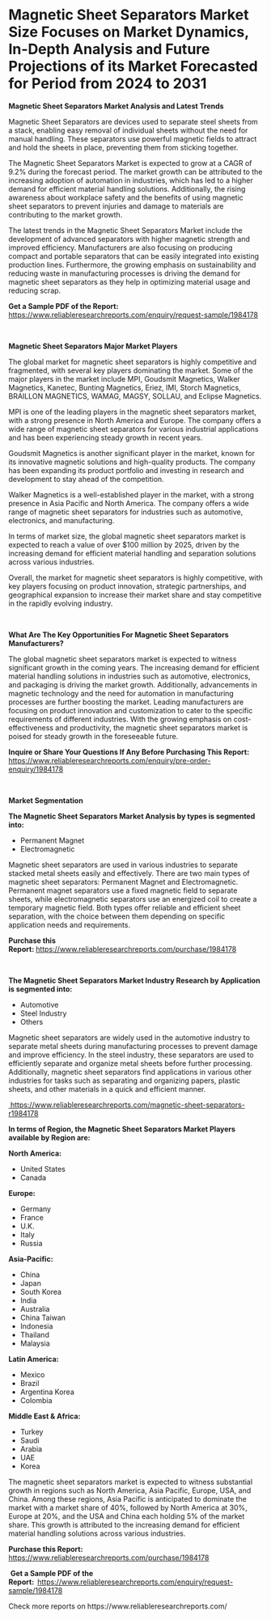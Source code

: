 <p><h1>Magnetic Sheet Separators Market Size Focuses on Market Dynamics, In-Depth Analysis and Future Projections of its Market Forecasted for Period from 2024 to 2031</h1></p><p><strong>Magnetic Sheet Separators Market Analysis and Latest Trends</strong></p>
<p><p>Magnetic Sheet Separators are devices used to separate steel sheets from a stack, enabling easy removal of individual sheets without the need for manual handling. These separators use powerful magnetic fields to attract and hold the sheets in place, preventing them from sticking together.</p><p>The Magnetic Sheet Separators Market is expected to grow at a CAGR of 9.2% during the forecast period. The market growth can be attributed to the increasing adoption of automation in industries, which has led to a higher demand for efficient material handling solutions. Additionally, the rising awareness about workplace safety and the benefits of using magnetic sheet separators to prevent injuries and damage to materials are contributing to the market growth.</p><p>The latest trends in the Magnetic Sheet Separators Market include the development of advanced separators with higher magnetic strength and improved efficiency. Manufacturers are also focusing on producing compact and portable separators that can be easily integrated into existing production lines. Furthermore, the growing emphasis on sustainability and reducing waste in manufacturing processes is driving the demand for magnetic sheet separators as they help in optimizing material usage and reducing scrap.</p></p>
<p><strong>Get a Sample PDF of the Report:&nbsp;</strong> <a href="https://www.reliableresearchreports.com/enquiry/request-sample/1984178">https://www.reliableresearchreports.com/enquiry/request-sample/1984178</a></p>
<p>&nbsp;</p>
<p><strong>Magnetic Sheet Separators Major Market Players</strong></p>
<p><p>The global market for magnetic sheet separators is highly competitive and fragmented, with several key players dominating the market. Some of the major players in the market include MPI, Goudsmit Magnetics, Walker Magnetics, Kanetec, Bunting Magnetics, Eriez, IMI, Storch Magnetics, BRAILLON MAGNETICS, WAMAG, MAGSY, SOLLAU, and Eclipse Magnetics.</p><p>MPI is one of the leading players in the magnetic sheet separators market, with a strong presence in North America and Europe. The company offers a wide range of magnetic sheet separators for various industrial applications and has been experiencing steady growth in recent years.</p><p>Goudsmit Magnetics is another significant player in the market, known for its innovative magnetic solutions and high-quality products. The company has been expanding its product portfolio and investing in research and development to stay ahead of the competition.</p><p>Walker Magnetics is a well-established player in the market, with a strong presence in Asia Pacific and North America. The company offers a wide range of magnetic sheet separators for industries such as automotive, electronics, and manufacturing.</p><p>In terms of market size, the global magnetic sheet separators market is expected to reach a value of over $100 million by 2025, driven by the increasing demand for efficient material handling and separation solutions across various industries.</p><p>Overall, the market for magnetic sheet separators is highly competitive, with key players focusing on product innovation, strategic partnerships, and geographical expansion to increase their market share and stay competitive in the rapidly evolving industry.</p></p>
<p>&nbsp;</p>
<p><strong>What Are The Key Opportunities For Magnetic Sheet Separators Manufacturers?</strong></p>
<p><p>The global magnetic sheet separators market is expected to witness significant growth in the coming years. The increasing demand for efficient material handling solutions in industries such as automotive, electronics, and packaging is driving the market growth. Additionally, advancements in magnetic technology and the need for automation in manufacturing processes are further boosting the market. Leading manufacturers are focusing on product innovation and customization to cater to the specific requirements of different industries. With the growing emphasis on cost-effectiveness and productivity, the magnetic sheet separators market is poised for steady growth in the foreseeable future.</p></p>
<p><strong>Inquire or Share Your Questions If Any Before Purchasing This Report:</strong> <a href="https://www.reliableresearchreports.com/enquiry/pre-order-enquiry/1984178">https://www.reliableresearchreports.com/enquiry/pre-order-enquiry/1984178</a></p>
<p>&nbsp;</p>
<p><strong>Market Segmentation</strong></p>
<p><strong>The Magnetic Sheet Separators Market Analysis by types is segmented into:</strong></p>
<p><ul><li>Permanent Magnet</li><li>Electromagnetic</li></ul></p>
<p><p>Magnetic sheet separators are used in various industries to separate stacked metal sheets easily and effectively. There are two main types of magnetic sheet separators: Permanent Magnet and Electromagnetic. Permanent magnet separators use a fixed magnetic field to separate sheets, while electromagnetic separators use an energized coil to create a temporary magnetic field. Both types offer reliable and efficient sheet separation, with the choice between them depending on specific application needs and requirements.</p></p>
<p><strong>Purchase this Report:&nbsp;</strong><a href="https://www.reliableresearchreports.com/purchase/1984178">https://www.reliableresearchreports.com/purchase/1984178</a></p>
<p>&nbsp;</p>
<p><strong>The Magnetic Sheet Separators Market Industry Research by Application is segmented into:</strong></p>
<p><ul><li>Automotive</li><li>Steel Industry</li><li>Others</li></ul></p>
<p><p>Magnetic sheet separators are widely used in the automotive industry to separate metal sheets during manufacturing processes to prevent damage and improve efficiency. In the steel industry, these separators are used to efficiently separate and organize metal sheets before further processing. Additionally, magnetic sheet separators find applications in various other industries for tasks such as separating and organizing papers, plastic sheets, and other materials in a quick and efficient manner.</p></p>
<p><a href="https://www.reliableresearchreports.com/magnetic-sheet-separators-r1984178">&nbsp;https://www.reliableresearchreports.com/magnetic-sheet-separators-r1984178</a></p>
<p><strong>In terms of Region, the Magnetic Sheet Separators Market Players available by Region are:</strong></p>
<p>
    <p> <strong> North America: </strong>
        <ul>
            <li>United States</li>
            <li>Canada</li>
        </ul>
        </p> 
    <p> <strong> Europe: </strong>
        <ul>
            <li>Germany</li>
            <li>France</li>
            <li>U.K.</li>
            <li>Italy</li>
            <li>Russia</li>
        </ul>
        </p> 
    <p> <strong> Asia-Pacific: </strong>
        <ul>
            <li>China</li>
            <li>Japan</li>
            <li>South Korea</li>
            <li>India</li>
            <li>Australia</li>
            <li>China Taiwan</li>
            <li>Indonesia</li>
            <li>Thailand</li>
            <li>Malaysia</li>
        </ul>
        </p> 
    <p> <strong> Latin America: </strong>
        <ul>
            <li>Mexico</li>
            <li>Brazil</li>
            <li>Argentina Korea</li>
            <li>Colombia</li>
        </ul>
        </p> 
    <p> <strong> Middle East & Africa: </strong>
        <ul>
            <li>Turkey</li>
            <li>Saudi</li>
            <li>Arabia</li>
            <li>UAE</li>
            <li>Korea</li>
        </ul>
    </p>
    </p>
<p><p>The magnetic sheet separators market is expected to witness substantial growth in regions such as North America, Asia Pacific, Europe, USA, and China. Among these regions, Asia Pacific is anticipated to dominate the market with a market share of 40%, followed by North America at 30%, Europe at 20%, and the USA and China each holding 5% of the market share. This growth is attributed to the increasing demand for efficient material handling solutions across various industries.</p></p>
<p><strong>Purchase this Report: </strong><a href="https://www.reliableresearchreports.com/purchase/1984178">https://www.reliableresearchreports.com/purchase/1984178</a></p>
<p>&nbsp;<strong>Get a Sample PDF of the Report:&nbsp;&nbsp;</strong><a href="https://www.reliableresearchreports.com/enquiry/request-sample/1984178">https://www.reliableresearchreports.com/enquiry/request-sample/1984178</a></p>
<p><strong></strong></p>
<p>Check more reports on https://www.reliableresearchreports.com/</p>
